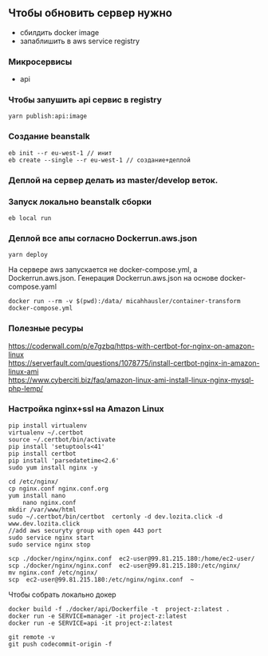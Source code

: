 ## Чтобы обновить сервер нужно
- сбилдить docker image
- запаблишить в aws service registry

### Микросервисы
- api 

### Чтобы запушить api сервис в registry
```
yarn publish:api:image
```

### Создание beanstalk
```
eb init --r eu-west-1 // инит
eb create --single --r eu-west-1 // создание+деплой
```

### Деплой на сервер делать из master/develop веток.
### Запуск локально beanstalk сборки
```
eb local run
```

### Деплой все апы согласно Dockerrun.aws.json
```
yarn deploy
```

На сервере aws запускается не docker-compose.yml, а 
Dockerrun.aws.json. Генерация Dockerrun.aws.json на основе docker-compose.yaml
```
docker run --rm -v $(pwd):/data/ micahhausler/container-transform  docker-compose.yml
```

### Полезные ресуры 
https://coderwall.com/p/e7gzbq/https-with-certbot-for-nginx-on-amazon-linux  
https://serverfault.com/questions/1078775/install-certbot-nginx-in-amazon-linux-ami  
https://www.cyberciti.biz/faq/amazon-linux-ami-install-linux-nginx-mysql-php-lemp/  

### Настройка nginx+ssl на Amazon Linux
```
pip install virtualenv
virtualenv ~/.certbot
source ~/.certbot/bin/activate
pip install 'setuptools<41'
pip install certbot
pip install 'parsedatetime<2.6'
sudo yum install nginx -y

cd /etc/nginx/
cp nginx.conf nginx.conf.org
yum install nano
    nano nginx.conf
mkdir /var/www/html
sudo ~/.certbot/bin/certbot  certonly -d dev.lozita.click -d www.dev.lozita.click
//add aws securyty group with open 443 port
sudo service nginx start
sudo service nginx stop

scp ./docker/nginx/nginx.conf  ec2-user@99.81.215.180:/home/ec2-user/
scp ./docker/nginx/nginx.conf  ec2-user@99.81.215.180:/etc/nginx/
mv nginx.conf /etc/nginx/
scp  ec2-user@99.81.215.180:/etc/nginx/nginx.conf  ~
```

Чтобы собрать локально докер
```
docker build -f ./docker/api/Dockerfile -t  project-z:latest .
docker run -e SERVICE=manager -it project-z:latest 
docker run -e SERVICE=api -it project-z:latest 
```

```
git remote -v
git push codecommit-origin -f
 ```
